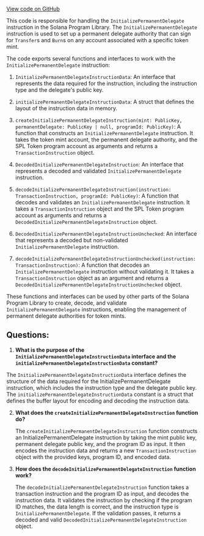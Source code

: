 [View code on GitHub](https://github.com/solana-labs/solana-program-library/token/js/src/instructions/initializePermanentDelegate.ts)

This code is responsible for handling the `InitializePermanentDelegate` instruction in the Solana Program Library. The `InitializePermanentDelegate` instruction is used to set up a permanent delegate authority that can sign for `Transfer`s and `Burn`s on any account associated with a specific token mint.

The code exports several functions and interfaces to work with the `InitializePermanentDelegate` instruction:

1. `InitializePermanentDelegateInstructionData`: An interface that represents the data required for the instruction, including the instruction type and the delegate's public key.

2. `initializePermanentDelegateInstructionData`: A struct that defines the layout of the instruction data in memory.

3. `createInitializePermanentDelegateInstruction(mint: PublicKey, permanentDelegate: PublicKey | null, programId: PublicKey)`: A function that constructs an `InitializePermanentDelegate` instruction. It takes the token mint account, the permanent delegate authority, and the SPL Token program account as arguments and returns a `TransactionInstruction` object.

4. `DecodedInitializePermanentDelegateInstruction`: An interface that represents a decoded and validated `InitializePermanentDelegate` instruction.

5. `decodeInitializePermanentDelegateInstruction(instruction: TransactionInstruction, programId: PublicKey)`: A function that decodes and validates an `InitializePermanentDelegate` instruction. It takes a `TransactionInstruction` object and the SPL Token program account as arguments and returns a `DecodedInitializePermanentDelegateInstruction` object.

6. `DecodedInitializePermanentDelegateInstructionUnchecked`: An interface that represents a decoded but non-validated `InitializePermanentDelegate` instruction.

7. `decodeInitializePermanentDelegateInstructionUnchecked(instruction: TransactionInstruction)`: A function that decodes an `InitializePermanentDelegate` instruction without validating it. It takes a `TransactionInstruction` object as an argument and returns a `DecodedInitializePermanentDelegateInstructionUnchecked` object.

These functions and interfaces can be used by other parts of the Solana Program Library to create, decode, and validate `InitializePermanentDelegate` instructions, enabling the management of permanent delegate authorities for token mints.
## Questions: 
 1. **What is the purpose of the `InitializePermanentDelegateInstructionData` interface and the `initializePermanentDelegateInstructionData` constant?**

   The `InitializePermanentDelegateInstructionData` interface defines the structure of the data required for the InitializePermanentDelegate instruction, which includes the instruction type and the delegate public key. The `initializePermanentDelegateInstructionData` constant is a struct that defines the buffer layout for encoding and decoding the instruction data.

2. **What does the `createInitializePermanentDelegateInstruction` function do?**

   The `createInitializePermanentDelegateInstruction` function constructs an InitializePermanentDelegate instruction by taking the mint public key, permanent delegate public key, and the program ID as input. It then encodes the instruction data and returns a new `TransactionInstruction` object with the provided keys, program ID, and encoded data.

3. **How does the `decodeInitializePermanentDelegateInstruction` function work?**

   The `decodeInitializePermanentDelegateInstruction` function takes a transaction instruction and the program ID as input, and decodes the instruction data. It validates the instruction by checking if the program ID matches, the data length is correct, and the instruction type is `InitializePermanentDelegate`. If the validation passes, it returns a decoded and valid `DecodedInitializePermanentDelegateInstruction` object.